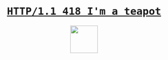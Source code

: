 <div align="center">
	<h1><code><a href="https://datatracker.ietf.org/doc/html/rfc2324#section-2.3.2">HTTP/1.1 418 I'm a teapot</a></code></h1>
	<img src="https://github.githubassets.com/images/spinners/octocat-spinner-128.gif" width="64" height="64">
	<br>
	<br>
</div>
